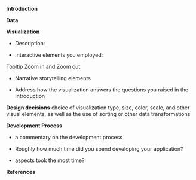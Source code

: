 __Introduction__




__Data__


__Visualization__
* Description:  


* Interactive elements you employed:  

Tooltip
Zoom in and Zoom out

* Narrative storytelling elements  


 * Address how the visualization answers the questions you raised in the Introduction  
 
 
__Design decisions__
 choice of visualization type, size, color, scale, and other visual elements, as well as the use of sorting or other data transformations  
 
__Development Process__
* a commentary on the development process  

* Roughly how much time did you spend developing your application?  
*  aspects took the most time?   

__References__   